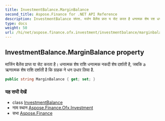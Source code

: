 ```yaml
---
title: InvestmentBalance.MarginBalance
second_title: Aspose.Finance for .NET API Reference
description: InvestmentBalance संपत्त. मर्जन बैलेंस प्रप्त य सेट करत है धनत्मक शेष रश धनत्मक नकद शेष दर्शत है जबक a ऋणत्मक शेष रश दर्शत है क ग्रहक ने धन उधर लय है.
type: docs
weight: 50
url: /hi/net/aspose.finance.ofx.investment/investmentbalance/marginbalance/
---
```

## InvestmentBalance.MarginBalance property

मार्जिन बैलेंस प्राप्त या सेट करता है। धनात्मक शेष राशि धनात्मक नकदी शेष दर्शाती है, जबकि a ऋणात्मक शेष राशि दर्शाती है कि ग्राहक ने धन उधार लिया है.

```csharp
public string MarginBalance { get; set; }
```

### यह सभी देखें

* class [InvestmentBalance](../)
* नाम स्थान [Aspose.Finance.Ofx.Investment](../../investmentbalance/)
* सभा [Aspose.Finance](../../../)


